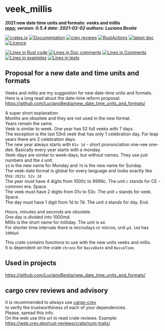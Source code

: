 [comment]: # (lmake_md_to_doc_comments segment start A)

# veek_millis

[comment]: # (lmake_cargo_toml_to_md start)

**2021 new date time units and formats: veeks and millis**  
***[repo](https://github.com/LucianoBestia/veek_millis); version: 0.5.4  date: 2021-02-02 authors: Luciano Bestia***  

[comment]: # (lmake_cargo_toml_to_md end)

 [![crates.io](https://meritbadge.herokuapp.com/veek_millis)](https://crates.io/crates/veek_millis) [![Documentation](https://docs.rs/veek_millis/badge.svg)](https://docs.rs/veek_millis/) [![crev reviews](https://web.crev.dev/rust-reviews/badge/crev_count/veek_millis.svg)](https://web.crev.dev/rust-reviews/crate/veek_millis/) [![RustActions](https://github.com/LucianoBestia/veek_millis/workflows/rust/badge.svg)](https://github.com/LucianoBestia/veek_millis/) [![latest doc](https://img.shields.io/badge/latest_docs-GitHub-orange.svg)](https://lucianobestia.github.io/veek_millis/veek_millis/index.html) [![Licence](https://img.shields.io/badge/license-MIT-blue.svg)](https://github.com/LucianoBestia/veek_millis/blob/master/LICENSE)

[comment]: # (lmake_lines_of_code start)
[![Lines in Rust code](https://img.shields.io/badge/Lines_in_Rust-79-green.svg)]()
[![Lines in Doc comments](https://img.shields.io/badge/Lines_in_Doc_comments-142-blue.svg)]()
[![Lines in Comments](https://img.shields.io/badge/Lines_in_comments-11-purple.svg)]()
[![Lines in examples](https://img.shields.io/badge/Lines_in_examples-0-yellow.svg)]()
[![Lines in tests](https://img.shields.io/badge/Lines_in_tests-88-orange.svg)]()

[comment]: # (lmake_lines_of_code end)

## Proposal for a new date and time units and formats

Veeks and millis are my suggestion for new date-time units and formats.  
Here is a long read about the date-time reform proposal:  
<https://github.com/LucianoBestia/new_date_time_units_and_formats/>

A super short explanation:  
Months are obsolete and they are not used in the new format.  
Years remain the same.  
Veek is similar to week. One year has 52 full veeks with 7 days.  
The exception is the last 53rd veek that has only 1 celebration day. For leap years there are 2 celebration days.  
The new year always starts with `01v 1d` - short pronunciation one-vee one-dee. Basically every year starts with a monday.  
Veek-days are similar to week-days, but without names. They use just numbers and the `d` unit.  
`1d` is the new name for Monday and `7d` is the new name for Sunday.  
The veek-date format is global for every language and looks exactly like this: `2021c 52v 2d`  
The year must have 4 digits from 1000c to 9999c. The unit `c` stands for CE - common era. Space.  
The veek must have 2 digits from 01v to 53v. The unit `v` stands for veek. Space.  
The day must have 1 digit from 1d to 7d. The unit `d` stands for day. End.  

Hours, minutes and seconds are obsolete.  
One day is divided into 1000md.  
Millis is the short name for milliday. The unit is `md`.  
For shorter time intervals there is microdays or micros, unit `μd`. `1md` has `1000μd`.  

This crate contains functions to use with the new units veeks and millis.  
It is dependent on the crate `chrono` for `NaiveDate` and `NaiveTime`.  

## Used in projects

<https://github.com/LucianoBestia/new_date_time_units_and_formats/>  

## cargo crev reviews and advisory

It is recommended to always use [cargo-crev](https://github.com/crev-dev/cargo-crev)  
to verify the trustworthiness of each of your dependencies.  
Please, spread this info.  
On the web use this url to read crate reviews. Example:  
<https://web.crev.dev/rust-reviews/crate/num-traits/>  

[comment]: # (lmake_md_to_doc_comments segment end A)
